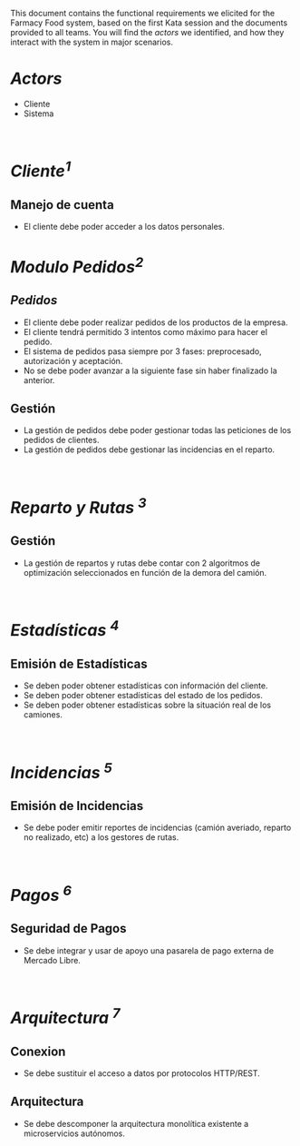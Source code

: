 This document contains the functional requirements we elicited for the Farmacy Food system, based on the first Kata session and 
the documents provided to all teams. You will find the _actors_ we identified, and how they interact with the system in major scenarios.

# ***Actors***
- Cliente
- Sistema

<br>

# ***Cliente<sup>1</sup>***

## Manejo de cuenta
- El cliente debe poder acceder a los datos personales.

# ***Modulo Pedidos<sup>2</sup>***

## ***Pedidos*** 
- El cliente debe poder realizar pedidos de los productos de la empresa.
- El cliente tendrá permitido 3 intentos como máximo para hacer el pedido.
- El sistema de pedidos pasa siempre por 3 fases: preprocesado, autorización y aceptación.
- No se debe poder avanzar a la siguiente fase sin haber finalizado la anterior.

## Gestión
- La gestión de pedidos debe poder gestionar todas las peticiones de los pedidos de clientes.
- La gestión de pedidos debe gestionar las incidencias en el reparto.

<br>


# ***Reparto y Rutas <sup>3</sup>***

## Gestión
- La gestión de repartos y rutas debe contar con 2 algoritmos de optimización seleccionados en función de la demora del camión.

<br>


# ***Estadísticas <sup>4</sup>***

## Emisión de Estadísticas
- Se deben poder obtener estadísticas con información del cliente. 
- Se deben poder obtener estadísticas del estado de los pedidos.
- Se deben poder obtener estadísticas sobre la situación real de los camiones.

<br>


# ***Incidencias <sup>5</sup>***

## Emisión de Incidencias
- Se debe poder emitir reportes de incidencias (camión averiado, reparto no realizado, etc) a los gestores de rutas.

<br>


# ***Pagos <sup>6</sup>***

## Seguridad de Pagos
- Se debe integrar y usar de apoyo una pasarela de pago externa de Mercado Libre.

<br>


# ***Arquitectura <sup>7</sup>***

## Conexion
- Se debe sustituir el acceso a datos por protocolos HTTP/REST.

## Arquitectura
- Se debe descomponer la arquitectura monolítica existente a microservicios autónomos. 

<br>
